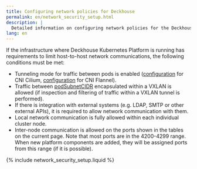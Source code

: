 ```yaml
---
title: Configuring network policies for Deckhouse
permalink: en/network_security_setup.html
description: |
  Detailed information on configuring network policies for the Deckhouse Kubernetes Platform, particularly in environments with constraints on host-to-host network communications. Outlines the necessary conditions to enable tunneling modes for pod traffic using CNI Cilium and Flannel.
lang: en
---
```


If the infrastructure where Deckhouse Kubernetes Platform is running has requirements to limit host-to-host network communications, the following conditions must be met:

* Tunneling mode for traffic between pods is enabled ([configuration](modules/cni-cilium/configuration.html#parameters-tunnelmode) for CNI Cilium, [configuration](modules/cni-flannel/configuration.html#parameters-podnetworkmode) for CNI Flannel).
* Traffic between [podSubnetCIDR](installing/configuration.html#clusterconfiguration) encapsulated within a VXLAN is allowed (if inspection and filtering of traffic within a VXLAN tunnel is performed).
* If there is integration with external systems (e.g. LDAP, SMTP or other external APIs), it is required to allow network communication with them.
* Local network communication is fully allowed within each individual cluster node.
* Inter-node communication is allowed on the ports shown in the tables on the current page. Note that most ports are in the 4200-4299 range. When new platform components are added, they will be assigned ports from this range (if it is possible).

{% include network_security_setup.liquid %}

